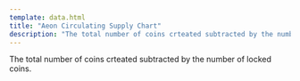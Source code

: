 ```yaml
---
template: data.html
title: "Aeon Circulating Supply Chart"
description: "The total number of coins crteated subtracted by the number of locked coins."
---
```

The total number of coins crteated subtracted by the number of locked coins.
